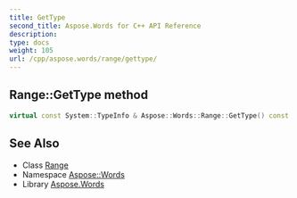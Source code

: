 ```yaml
---
title: GetType
second_title: Aspose.Words for C++ API Reference
description: 
type: docs
weight: 105
url: /cpp/aspose.words/range/gettype/
---
```

## Range::GetType method




```cpp
virtual const System::TypeInfo & Aspose::Words::Range::GetType() const override
```

## See Also

* Class [Range](../)
* Namespace [Aspose::Words](../../)
* Library [Aspose.Words](../../../)
